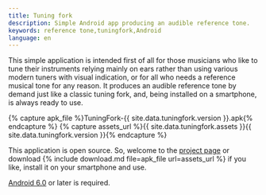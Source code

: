 ```yaml
---
title: Tuning fork
description: Simple Android app producing an audible reference tone.
keywords: reference tone,tuningfork,Android
language: en
---
```


This simple application is intended first of all for those musicians
who like to tune their instruments relying mainly on ears rather than
using various modern tuners with visual indication, or for all who
needs a reference musical tone for any reason. It produces an audible
reference tone by demand just like a classic tuning fork, and, being
installed on a smartphone, is always ready to use.

{% capture apk_file %}TuningFork-{{ site.data.tuningfork.version }}.apk{% endcapture %}
{% capture assets_url %}{{ site.data.tuningfork.assets }}{{ site.data.tuningfork.version }}{% endcapture %}

This application is open source. So, welcome to the
[project page](https://github.com/poretsky/TuningFork) or
download
{% include download.md file=apk_file url=assets_url %}
if you like, install it on your smartphone and use.

[Android 6.0](https://en.wikipedia.org/wiki/Android_Marshmallow)
or later is required.
